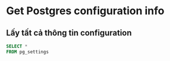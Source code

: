# Get Postgres configuration info

## Lấy tất cả thông tin configuration

```sql
SELECT *
FROM pg_settings
```
